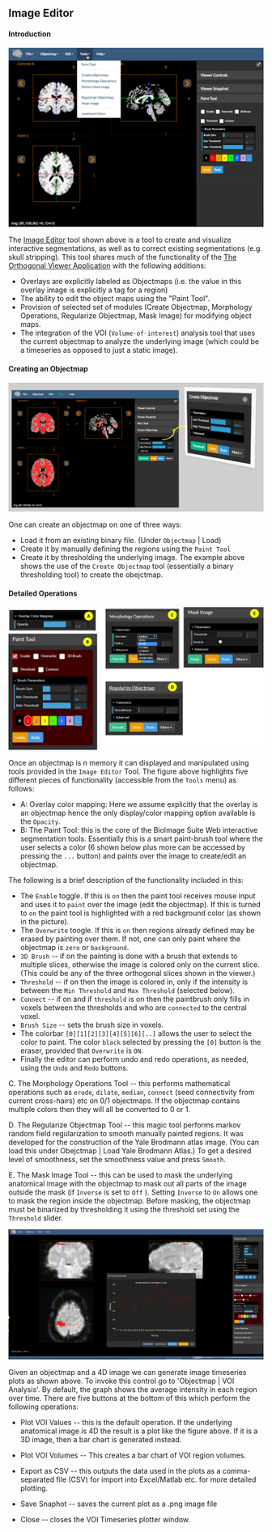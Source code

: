 ## Image Editor


#### Introduction

![The Image Editor Tool](images/imageeditor.png)

The [Image Editor](https://bioimagesuiteweb.github.io/webapp/editor.html) tool shown above is a tool to create and visualize interactive segmentations, as well as to correct existing segmentations (e.g. skull stripping). This tool shares much of the functionality of the [The Orthogonal Viewer Application](#the-orthogonal-viewer-application) with the following additions:

* Overlays are explicitly labeled as Objectmaps (i.e. the value in this overlay image is explicitly a tag for a region)
* The ability to edit the object maps using the "Paint Tool".
* Provision of selected set of modules (Create Objectmap, Morphology Operations, Regularize Objectmap, Mask Image) for modifying object maps.
* The integration of the VOI (`Volume-of-interest`) analysis tool that uses the current objectmap to analyze the underlying image (which could be a timeseries as opposed to just a static image).

#### Creating an Objectmap

![Threshold Image](images/thresholdimage.png)

One can create an objectmap on one of three ways:

* Load it from an existing binary file. (Under `Objectmap` | Load)
* Create it by manually defining the regions using the `Paint Tool`
* Create it by thresholding the underlying image. The example above shows the use of the `Create Objectmap` tool (essentially a binary thresholding tool) to create the obejctmap.

#### Detailed Operations

![Image Editor Parts](images/imageeditor_parts.png)

Once an objectmap is n memory it can displayed and manipulated using tools provided in the `Image Editor` Tool. The figure above highlights five different pieces of functionality (accessible from the `Tools` menu) as follows:

* A: Overlay color mapping: Here we assume explicitly that the overlay is an objectmap hence the only display/color mapping option available is the `Opacity`. 
* B: The Paint Tool: this is the core of the BioImage Suite Web interactive segmentation tools. Essentially this is a smart paint-brush tool where the user selects a color (6 shown below plus more can be accessed by pressing the `...` button) and paints over the image to create/edit an objectmap.

The following is a brief description of the functionality included in this:

* The `Enable` toggle. If this is `on` then the paint tool receives mouse input and uses it to `paint` over the image (edit the objectmap). If this is turned to `on` the paint tool is highlighted with a red background color (as shown in the picture). 
* The `Overwrite` toogle. If this is `on` then regions already defined may be erased by painting over them. If not, one can only paint where the objectmap is `zero` or `background`.
* `3D Brush` -- if on the painting is done with a brush that extends to multiple slices, otherwise the image is colored only on the current slice. (This could be any of the three orthogonal slices shown in the viewer.)
* `Threshold` -- if on then the image is colored in, only if the intensity is between the `Min Threshold` and `Max Threshold` (selected below).
* `Connect` -- if on and if `threshold` is on then the paintbrush only fills in voxels between the thresholds and who are `connected` to the central voxel.
* `Brush Size` -- sets the brush size in voxels.
* The colorbar `[0][1][2][3][4][5][6][..]` allows the user to select the color to paint. The color `black` selected by pressing the  `[0]` button is the eraser, provided that `Overwrite` is `ON`.
* Finally the editor can perform undo and redo operations, as needed, using the `Undo` and `Redo` buttons.

C. The Morphology Operations Tool -- this performs mathematical operations such as `erode`, `dilate`, `median`, `connect` (seed connectivity from current cross-hairs) etc on 0/1 objectmaps. If the objectmap contains multiple colors then they will all be converted to 0 or 1.

D. The Regularize Objectmap Tool -- this magic tool performs markov random field regularization to smooth manually painted regions. It was developed for the construction of the Yale Brodmann atlas image. (You can load this under Obejctmap | Load Yale Brodmann Atlas.) To get a desired level of smoothness, set the smoothness value and press `Smooth`.

E. The Mask Image Tool -- this can be used to mask the underlying anatomical image with the objectmap to mask out all parts of the image outside the mask (if `Inverse` is set to `Off` ). Setting `Inverse` to `On` allows one to mask the region inside the objectmap. Before masking, the objectmap must be binarized by thresholding it using the threshold set using the `Threshold` slider.

![VOI Analysis](images/voianalysis.png)

Given an objectmap and a 4D image we can generate image timeseries plots as shown above. To invoke this control go to 'Objectmap | VOI Analysis'. By default, the graph shows the average intensity in each region over time. There are five buttons at the bottom of this which perform the following operations:

* Plot VOI Values -- this is the default operation. If the underlying anatomical image is 4D the result is a plot like the figure above. If it is a 3D image, then a bar chart is generated instead.

* Plot VOI Volumes -- This creates a bar chart of VOI region volumes.

* Export as CSV -- this outputs the data used in the plots as a comma-separated file (CSV) for import into Excel/Matlab etc. for more detailed plotting.

* Save Snaphot -- saves the current plot as a .png image file

* Close -- closes the VOI Timeseries plotter window.


